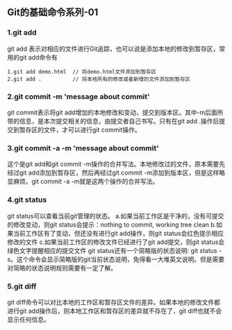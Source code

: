 ## Git的基础命令系列-01

### 1.git add
git add 表示对相应的文件进行Git追踪，也可以说是添加本地的修改到暂存区，常用的git add命令有</br>
```
1.git add demo.html  // 将demo.html文件添加到暂存区
2.git add .          // 将本地所有的修改或者新增的文件添加到暂存区
```

### 2.git commit -m 'message about commit'
git commit表示将git add增加的本地修改和变动，提交到版本区。其中-m后面所带的信息，是本次提交相关的信息，由提交者自己书写。只有在git add .操作后提交到暂存区的文件，才可以进行git commit操作。

### 3.git commit -a -m 'message about commit'
这个是git add和git commit -m操作的合并写法。本地修改过的文件，原本需要先经过git add添加到暂存区，然后再经过git commit -m添加到版本区，但是这样略显麻烦。git commit -a -m就是这两个操作的合并写法。

### 4.git status
git status可以查看当前git管理的状态。
a.如果当前工作区是干净的，没有可提交的修改变动，则git status会提示：nothing to commit, working tree clean
b.如果当前工作区有了变动，但还没有进行git add操作，则git status会红色提示相应修改的文件
c.如果当前工作区的修改文件已经进行了git add提交，则git status会绿色文字提醒相应的提交文件
git status还有一个简略版的状态说明: git status -s。这个命令会显示简略版的git当前状态说明，免得看一大堆英文说明。但是需要对简略的状态说明规则需要有一定了解。

### 5.git diff
git diff命令可以对比本地的工作区和暂存区文件的差异。如果本地的修改文件都进行git add操作后，则本地工作区和暂存区的差异就不存在了，git diff也就不会显示任何信息。